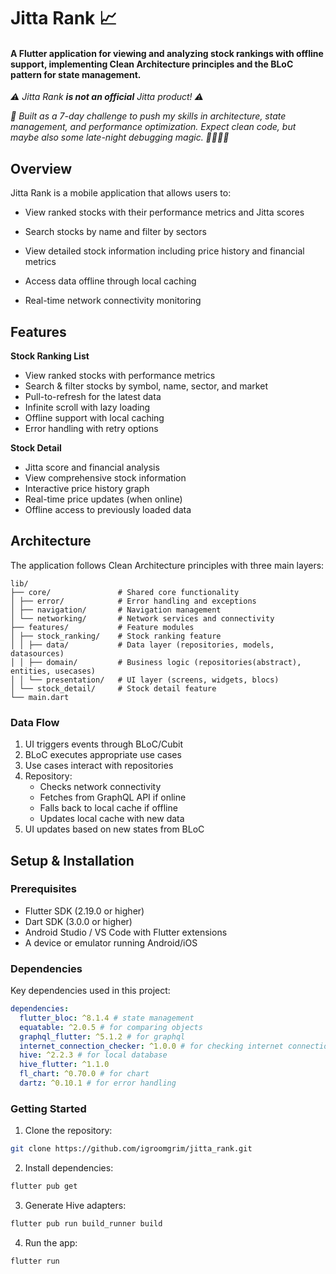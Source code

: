 # Jitta Rank 📈

#### A Flutter application for viewing and analyzing stock rankings with offline support, implementing Clean Architecture principles and the BLoC pattern for state management.

*⚠️ Jitta Rank **is not an official** Jitta product! ⚠️*

*🚀 Built as a 7-day challenge to push my skills in architecture, state management, and performance optimization. Expect clean code, but maybe also some late-night debugging magic. 🌚✨🐛🌝*

## Overview

Jitta Rank is a mobile application that allows users to:

- View ranked stocks with their performance metrics and Jitta scores

- Search stocks by name and filter by sectors

- View detailed stock information including price history and financial metrics

- Access data offline through local caching

- Real-time network connectivity monitoring

## Features
**Stock Ranking List**
- View ranked stocks with performance metrics
- Search & filter stocks by symbol, name, sector, and market
- Pull-to-refresh for the latest data
- Infinite scroll with lazy loading
- Offline support with local caching
- Error handling with retry options

**Stock Detail**
- Jitta score and financial analysis
- View comprehensive stock information
- Interactive price history graph
- Real-time price updates (when online)
- Offline access to previously loaded data

## Architecture
The application follows Clean Architecture principles with three main layers:

```
lib/
├── core/          		# Shared core functionality
│ ├── error/	 		# Error handling and exceptions
│ ├── navigation/ 		# Navigation management
│ └── networking/ 		# Network services and connectivity
├── features/ 			# Feature modules
│ ├── stock_ranking/ 	# Stock ranking feature
│ │ ├── data/ 			# Data layer (repositories, models, datasources)
│ │ ├── domain/ 		# Business logic (repositories(abstract), entities, usecases)
│ │ └── presentation/ 	# UI layer (screens, widgets, blocs)
│ └── stock_detail/ 	# Stock detail feature
└── main.dart
```

### Data Flow

1. UI triggers events through BLoC/Cubit
2. BLoC executes appropriate use cases
3. Use cases interact with repositories
4. Repository:
   - Checks network connectivity
   - Fetches from GraphQL API if online
   - Falls back to local cache if offline
   - Updates local cache with new data
5. UI updates based on new states from BLoC

## Setup & Installation

### Prerequisites

- Flutter SDK (2.19.0 or higher)
- Dart SDK (3.0.0 or higher)
- Android Studio / VS Code with Flutter extensions
- A device or emulator running Android/iOS

### Dependencies

Key dependencies used in this project:

```yaml
dependencies:
  flutter_bloc: ^8.1.4 # state management
  equatable: ^2.0.5 # for comparing objects
  graphql_flutter: ^5.1.2 # for graphql
  internet_connection_checker: ^1.0.0 # for checking internet connection
  hive: ^2.2.3 # for local database
  hive_flutter: ^1.1.0
  fl_chart: ^0.70.0 # for chart
  dartz: ^0.10.1 # for error handling
```

### Getting Started

1. Clone the repository:
```bash
git clone https://github.com/igroomgrim/jitta_rank.git
```

2. Install dependencies:
```bash
flutter pub get
```

3. Generate Hive adapters:
```bash
flutter pub run build_runner build
```

4. Run the app:
```bash
flutter run
```